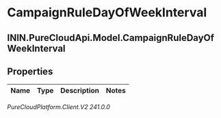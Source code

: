 # CampaignRuleDayOfWeekInterval

## ININ.PureCloudApi.Model.CampaignRuleDayOfWeekInterval

## Properties

|Name | Type | Description | Notes|
|------------ | ------------- | ------------- | -------------|



_PureCloudPlatform.Client.V2 241.0.0_
